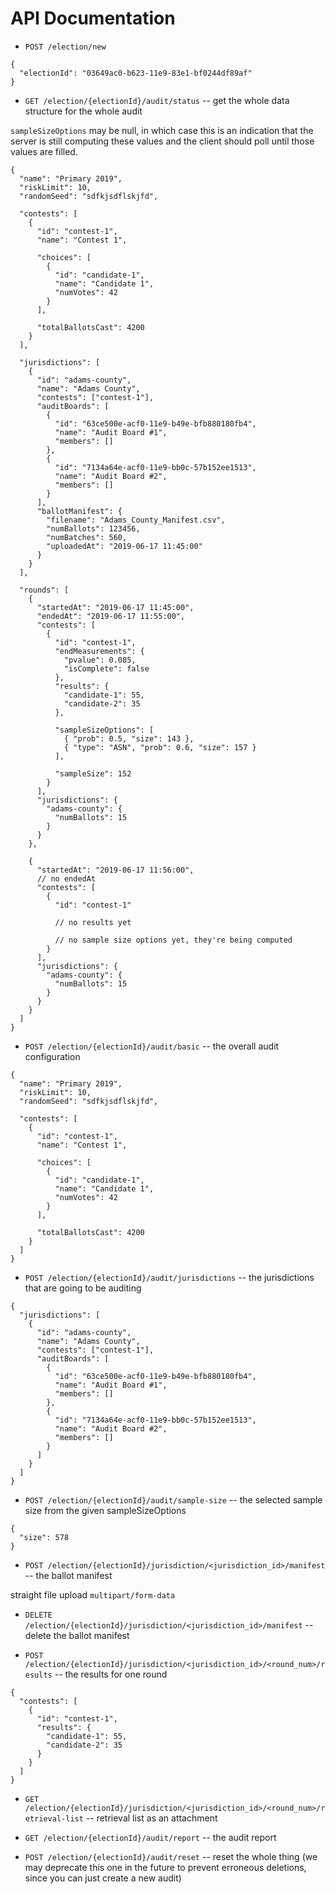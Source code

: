 # API Documentation

- `POST /election/new`

```jsonc
{
  "electionId": "03649ac0-b623-11e9-83e1-bf0244df89af"
}
```

- `GET /election/{electionId}/audit/status` -- get the whole data structure for the whole audit

`sampleSizeOptions` may be null, in which case this is an indication
that the server is still computing these values and the client should
poll until those values are filled.

```jsonc
{
  "name": "Primary 2019",
  "riskLimit": 10,
  "randomSeed": "sdfkjsdflskjfd",

  "contests": [
    {
      "id": "contest-1",
      "name": "Contest 1",

      "choices": [
        {
          "id": "candidate-1",
          "name": "Candidate 1",
          "numVotes": 42
        }
      ],

      "totalBallotsCast": 4200
    }
  ],

  "jurisdictions": [
    {
      "id": "adams-county",
      "name": "Adams County",
      "contests": ["contest-1"],
      "auditBoards": [
        {
          "id": "63ce500e-acf0-11e9-b49e-bfb880180fb4",
          "name": "Audit Board #1",
          "members": []
        },
        {
          "id": "7134a64e-acf0-11e9-bb0c-57b152ee1513",
          "name": "Audit Board #2",
          "members": []
        }
      ],
      "ballotManifest": {
        "filename": "Adams_County_Manifest.csv",
        "numBallots": 123456,
        "numBatches": 560,
        "uploadedAt": "2019-06-17 11:45:00"
      }
    }
  ],

  "rounds": [
    {
      "startedAt": "2019-06-17 11:45:00",
      "endedAt": "2019-06-17 11:55:00",
      "contests": [
        {
          "id": "contest-1",
          "endMeasurements": {
            "pvalue": 0.085,
            "isComplete": false
          },
          "results": {
            "candidate-1": 55,
            "candidate-2": 35
          },

          "sampleSizeOptions": [
            { "prob": 0.5, "size": 143 },
            { "type": "ASN", "prob": 0.6, "size": 157 }
          ],

          "sampleSize": 152
        }
      ],
      "jurisdictions": {
        "adams-county": {
          "numBallots": 15
        }
      }
    },

    {
      "startedAt": "2019-06-17 11:56:00",
      // no endedAt
      "contests": [
        {
          "id": "contest-1"

          // no results yet

          // no sample size options yet, they're being computed
        }
      ],
      "jurisdictions": {
        "adams-county": {
          "numBallots": 15
        }
      }
    }
  ]
}
```

- `POST /election/{electionId}/audit/basic` -- the overall audit configuration

```jsonc
{
  "name": "Primary 2019",
  "riskLimit": 10,
  "randomSeed": "sdfkjsdflskjfd",

  "contests": [
    {
      "id": "contest-1",
      "name": "Contest 1",

      "choices": [
        {
          "id": "candidate-1",
          "name": "Candidate 1",
          "numVotes": 42
        }
      ],

      "totalBallotsCast": 4200
    }
  ]
}
```

- `POST /election/{electionId}/audit/jurisdictions` -- the jurisdictions that are going to be auditing

```jsonc
{
  "jurisdictions": [
    {
      "id": "adams-county",
      "name": "Adams County",
      "contests": ["contest-1"],
      "auditBoards": [
        {
          "id": "63ce500e-acf0-11e9-b49e-bfb880180fb4",
          "name": "Audit Board #1",
          "members": []
        },
        {
          "id": "7134a64e-acf0-11e9-bb0c-57b152ee1513",
          "name": "Audit Board #2",
          "members": []
        }
      ]
    }
  ]
}
```

- `POST /election/{electionId}/audit/sample-size` -- the selected sample size from the given sampleSizeOptions

```jsonc
{
  "size": 578
}
```

- `POST /election/{electionId}/jurisdiction/<jurisdiction_id>/manifest` -- the ballot manifest

straight file upload `multipart/form-data`

- `DELETE /election/{electionId}/jurisdiction/<jurisdiction_id>/manifest` -- delete the ballot manifest

- `POST /election/{electionId}/jurisdiction/<jurisdiction_id>/<round_num>/results` -- the results for one round

```jsonc
{
  "contests": [
    {
      "id": "contest-1",
      "results": {
        "candidate-1": 55,
        "candidate-2": 35
      }
    }
  ]
}
```

- `GET /election/{electionId}/jurisdiction/<jurisdiction_id>/<round_num>/retrieval-list` -- retrieval list as an attachment

- `GET /election/{electionId}/audit/report` -- the audit report

- `POST /election/{electionId}/audit/reset` -- reset the whole thing (we may deprecate this one in the future to prevent erroneous deletions, since you can just create a new audit)
